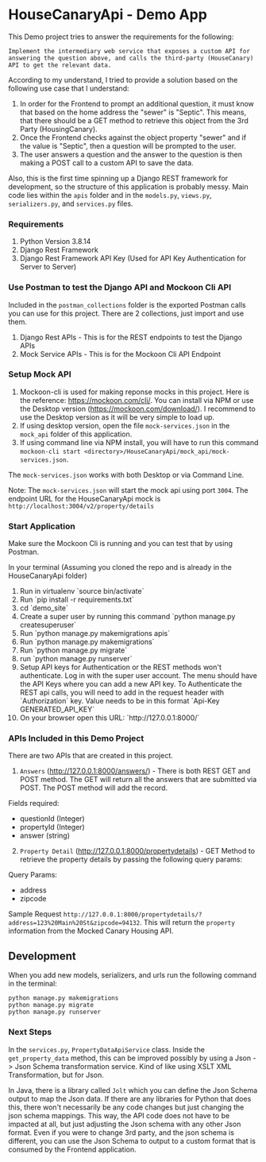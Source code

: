 # HouseCanaryApi - Demo App

This Demo project tries to answer the requirements for the following:

```
Implement the intermediary web service that exposes a custom API for answering the question above, and calls the third-party (HouseCanary) API to get the relevant data.
```

According to my understand, I tried to provide a solution based on the following use case that I understand:

1. In order for the Frontend to prompt an additional question, it must know that based on the home address the "sewer" is "Septic".  This means, that there should be a GET method to retrieve this object from the 3rd Party (HousingCanary).
2. Once the Frontend checks against the object property "sewer" and if the value is "Septic", then a question will be prompted to the user.
3. The user answers a question and the answer to the question is then making a POST call to a custom API to save the data.

Also, this is the first time spinning up a Django REST framework for development, so the structure of this application is probably messy.  Main code lies within the `apis` folder and in the `models.py`, `views.py`, `serializers.py`, and `services.py` files.

### Requirements
1. Python Version 3.8.14
2. Django Rest Framework
3. Django Rest Framework API Key (Used for API Key Authentication for Server to Server)

### Use Postman to test the Django API and Mockoon Cli API
Included in the `postman_collections` folder is the exported Postman calls you can use for this project.  There are 2 collections, just import and use them.

1. Django Rest APIs - This is for the REST endpoints to test the Django APIs
2. Mock Service APIs - This is for the Mockoon Cli API Endpoint

### Setup Mock API
1. Mockoon-cli is used for making reponse mocks in this project.  Here is the reference: https://mockoon.com/cli/.  You can install via NPM or use the Desktop version (https://mockoon.com/download/).  I recommend to use the Desktop version as it will be very simple to load up.
2. If using desktop version, open the file `mock-services.json` in the `mock_api` folder of this application.
3. If using command line via NPM install, you will have to run this command `mockoon-cli start <directory>/HouseCanaryApi/mock_api/mock-services.json`.

The `mock-services.json` works with both Desktop or via Command Line.

Note: The `mock-services.json` will start the mock api using port `3004`.  The endpoint URL for the HouseCanaryApi mock is `http://localhost:3004/v2/property/details`
### Start Application

Make sure the Mockoon Cli is running and you can test that by using Postman.

In your terminal (Assuming you cloned the repo and is already in the HouseCanaryApi folder)
<ol>
  <li>Run in virtualenv `source bin/activate`</li>
  <li>Run `pip install -r requirements.txt`</li>
  <li>cd `demo_site`</li>
  <li>Create a super user by running this command `python manage.py createsuperuser`</li>
  <li>Run `python manage.py makemigrations apis`</li>
  <li>Run `python manage.py makemigrations`</li>
  <li>Run `python manage.py migrate`</li>
  <li>run `python manage.py runserver`</li>
  <li>Setup API keys for Authentication or the REST methods won't authenticate.  Log in with the super user account.  The menu should have the API Keys where you can add a new API key.  To Authenticate the REST api calls, you will need to add in the request header with `Authorization` key.  Value needs to be in this format `Api-Key GENERATED_API_KEY`</li>
  <li>On your browser open this URL: `http://127.0.0.1:8000/`</li>
</ol>

### APIs Included in this Demo Project
There are two APIs that are created in this project.

1. `Answers` (http://127.0.0.1:8000/answers/) - There is both REST GET and POST method.  The GET will return all the answers that are submitted via POST.  The POST method will add the record.  

Fields required:
  - questionId (Integer)
  - propertyId (Integer)
  - answer (string)

2. `Property Detail` (http://127.0.0.1:8000/propertydetails) - GET Method to retrieve the property details by passing the following query params:

Query Params:
  - address
  - zipcode

Sample Request `http://127.0.0.1:8000/propertydetails/?address=123%20Main%20St&zipcode=94132`.  This will return the `property` information from the Mocked Canary Housing API.

## Development
When you add new models, serializers, and urls run the following command in the terminal:
```
python manage.py makemigrations
python manage.py migrate
python manage.py runserver
```

### Next Steps

In the `services.py`, `PropertyDataApiService` class.  Inside the `get_property_data` method, this can be improved possibly by using a Json -> Json Schema transformation service.  Kind of like using XSLT XML Transformation, but for Json.

In Java, there is a library called `Jolt` which you can define the Json Schema output to map the Json data.  If there are any libraries for Python that does this, there won't necessarily be any code changes but just changing the json schema mappings.  This way, the API code does not have to be impacted at all, but just adjusting the Json schema with any other Json format.  Even if you were to change 3rd party, and the json schema is different, you can use the Json Schema to output to a custom format that is consumed by the Frontend application.
